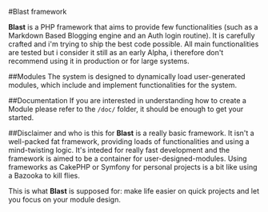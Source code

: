 #Blast framework

**Blast** is a PHP framework that aims to provide few functionalities (such as a Markdown Based Blogging engine and an Auth login routine). It is carefully crafted and i'm trying to ship the best code possible. All main functionalities are tested but i consider it still as an early Alpha, i therefore don't recommend using it in production or for large systems.

##Modules
The system is designed to dynamically load user-generated modules, which include and implement functionalities for the system.

##Documentation
If you are interested in understanding how to create a Module please refer to the `/doc/` folder, it should be enough to get your started.

##Disclaimer and who is this for
**Blast** is a really basic framework. It isn't a well-packed fat framework, providing loads of functionalities and using a mind-twisting logic. It's inteded for really fast development and the framework is aimed to be a container for user-designed-modules. Using frameworks as CakePHP or Symfony for personal projects is a bit like using a Bazooka to kill flies.  
  
This is what **Blast** is supposed for: make life easier on quick projects and let you focus on your module design.